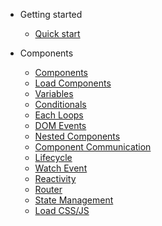 - Getting started

  - [Quick start](docs/quickstart.md)

- Components

  - [Components](component.md)
  - [Load Components](loadcomponent.md)
  - [Variables](variables.md)
  - [Conditionals](conditionals.md)
  - [Each Loops](loops.md)
  - [DOM Events](dom-events.md)
  - [Nested Components](nested-components.md)
  - [Component Communication](component-communication.md)
  - [Lifecycle](lifecycle.md)
  - [Watch Event](watch.md)
  - [Reactivity](reactivity.md)
  - [Router](router.md)
  - [State Management](state.md)
  - [Load CSS/JS](loadCSSJS.md)
